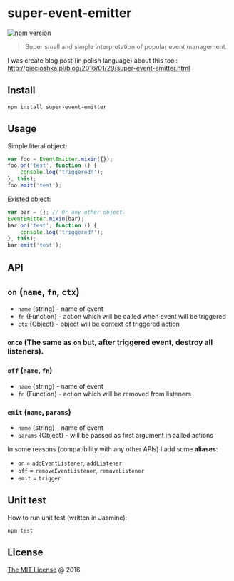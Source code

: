 # super-event-emitter

[![npm version](https://badge.fury.io/js/super-event-emitter.svg)](https://badge.fury.io/js/super-event-emitter)

> Super small and simple interpretation of popular event management.

I was create blog post (in polish language) about this tool: http://piecioshka.pl/blog/2016/01/29/super-event-emitter.html

## Install

```
npm install super-event-emitter
```

## Usage

Simple literal object:

```javascript
var foo = EventEmitter.mixin({});
foo.on('test', function () {
    console.log('triggered!');
}, this);
foo.emit('test');
```

Existed object: 

```javascript
var bar = {}; // Or any other object.
EventEmitter.mixin(bar);
bar.on('test', function () {
    console.log('triggered!');
}, this);
bar.emit('test');
```

## API

## `on` (`name`, `fn`, `ctx`)

 * `name` {string} - name of event
 * `fn` {Function} - action which will be called when event will be triggered
 * `ctx` {Object} - object will be context of triggered action
 
### `once` (The same as `on` but, after triggered event, destroy all listeners).

### `off` (`name`, `fn`)

 * `name` {string} - name of event
 * `fn` {Function} - action which will be removed from listeners
 
### `emit` (`name`, `params`)

 * `name` {string} - name of event
 * `params` {Object} - will be passed as first argument in called actions

In some reasons (compatibility with any other APIs) I add some **aliases**:
 
 * `on` = `addEventListener`, `addListener`
 * `off` = `removeEventListener`, `removeListener`
 * `emit` = `trigger`

## Unit test

How to run unit test (written in Jasmine):

```
npm test
```

## License

[The MIT License](http://piecioshka.mit-license.org) @ 2016
